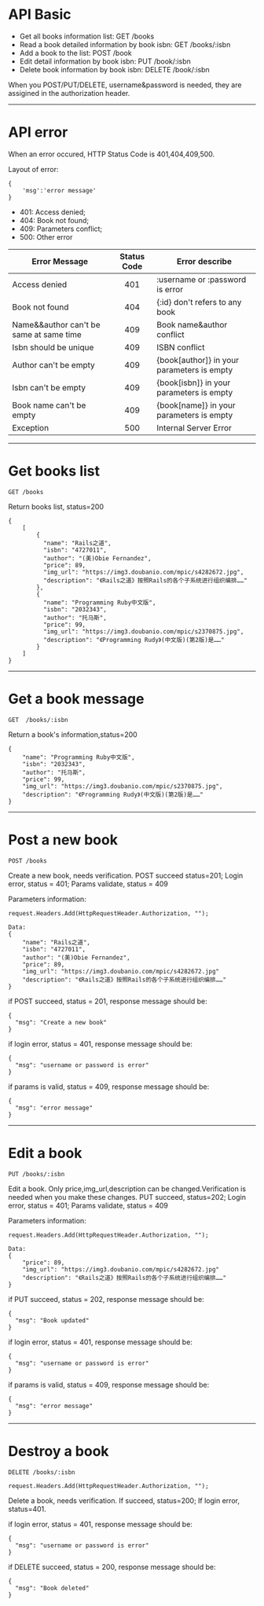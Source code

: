 # **API Basic**

* Get all books information list:                  GET       /books
* Read a book detailed information by book isbn:      GET       /books/:isbn
* Add a book to the list:                          POST      /book
* Edit detail information by book isbn:              PUT       /book/:isbn
* Delete book information by book isbn:              DELETE    /book/:isbn

When you POST/PUT/DELETE, username&password is needed, they are assigined in the authorization header.

***
# **API error**

When an error occured, HTTP Status Code is 401,404,409,500.

Layout of error:

```
{
    'msg':'error message'
}
```

* 401:  Access denied;
* 404:  Book not found;
* 409:  Parameters conflict;
* 500:  Other error


|Error Message                          |Status Code        |     Error describe
|---------------------------------------|:-----------------:|--------------------------------------------
|Access denied                          |    401            | :username or :password is error
|Book not found                         |    404            | {:id} don't refers to any book
|Name&&author can't be same at same time|    409            | Book name&author conflict
|Isbn should be unique                  |    409            | ISBN conflict
|Author can't be empty                  |    409            | {book[author]} in your parameters is empty
|Isbn can't be empty                    |    409            | {book[isbn]} in your parameters is empty
|Book name can't be empty               |    409            | {book[name]} in your parameters is empty
|Exception                              |    500            | Internal Server Error

***
# **Get books list**

`GET /books`

Return books list, status=200

```
{
    [
        {
          "name": "Rails之道",
          "isbn": "4727011",
          "author": "(美)Obie Fernandez",
          "price": 89,
          "img_url": "https://img3.doubanio.com/mpic/s4282672.jpg",
          "description": "《Rails之道》按照Rails的各个子系统进行组织编排……"
        },
        {
          "name": "Programming Ruby中文版",
          "isbn": "2032343",
          "author": "托马斯",
          "price": 99,
          "img_url": "https://img3.doubanio.com/mpic/s2370875.jpg",
          "description": "《Programming Rudy》(中文版)(第2版)是……"
        }
    ]
}
```

***
# **Get a book message**

`GET  /books/:isbn`

Return a book's information,status=200

```
{
    "name": "Programming Ruby中文版",
    "isbn": "2032343",
    "author": "托马斯",
    "price": 99,
    "img_url": "https://img3.doubanio.com/mpic/s2370875.jpg",
    "description": "《Programming Rudy》(中文版)(第2版)是……"
}
```

***
# **Post a new book**

`POST /books`

Create a new book, needs verification.
POST succeed status=201; Login error, status = 401; Params validate, status = 409

Parameters information:

```
request.Headers.Add(HttpRequestHeader.Authorization, "");

Data:
{
    "name": "Rails之道",
    "isbn": "4727011",
    "author": "(美)Obie Fernandez",
    "price": 89,
    "img_url": "https://img3.doubanio.com/mpic/s4282672.jpg"
    "description": "《Rails之道》按照Rails的各个子系统进行组织编排……"
}
```

if POST succeed, status = 201, response message should be:
```
{
  "msg": "Create a new book"
}
```

if login error, status = 401, response message should be:
```
{
  "msg": "username or password is error"
}
```
if params is valid, status = 409, response message should be:
```
{
  "msg": "error message"
}
```


***
# **Edit a book**

`PUT /books/:isbn`

Edit a book. Only price,img_url,description can be changed.Verification is needed when you make these changes.
PUT succeed, status=202; Login error, status = 401; Params validate, status = 409

Parameters information:

```
request.Headers.Add(HttpRequestHeader.Authorization, "");

Data:
{
    "price": 89,
    "img_url": "https://img3.doubanio.com/mpic/s4282672.jpg"
    "description": "《Rails之道》按照Rails的各个子系统进行组织编排……"
}
```
if PUT succeed, status = 202, response message should be:
```
{
  "msg": "Book updated"
}
```
if login error, status = 401, response message should be:
```
{
  "msg": "username or password is error"
}
```
if params is valid, status = 409, response message should be:
```
{
  "msg": "error message"
}
```

***
# **Destroy a book**

`DELETE /books/:isbn`

`request.Headers.Add(HttpRequestHeader.Authorization, "");`

Delete a book, needs verification. If succeed, status=200; If login error, status=401.

if login error, status = 401, response message should be:
```
{
  "msg": "username or password is error"
}
```
if DELETE succeed, status = 200, response message should be:
```
{
  "msg": "Book deleted"
}
```













